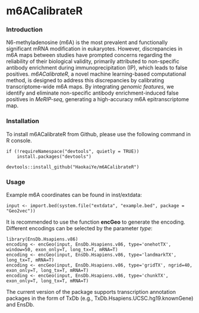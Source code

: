 # m6ACalibrateR

### Introduction
N6-methyladenosine (m6A) is the most prevalent and functionally significant mRNA modification in eukaryotes. However, discrepancies in m6A maps between studies have prompted concerns regarding the reliability of their biological validity, primarily attributed to non-specific antibody enrichment during immunoprecipitation (IP), which leads to false positives. *m6ACalibrateR*, a novel machine learning-based computational method, is designed to address this discrepancies by calibrating transcriptome-wide m6A maps. By integrating *genomic features*, we identify and eliminate non-specific antibody enrichment-induced false positives in *MeRIP-seq*, generating a high-accuracy m6A epitranscriptome map.

### Installation
To install m6ACalibrateR from Github, please use the following command in R console.
```
if (!requireNamespace("devtools", quietly = TRUE))
    install.packages("devtools")

devtools::install_github("HaokaiYe/m6ACalibrateR")
```

### Usage
Example m6A coordinates can be found in inst/extdata:
```
input <- import.bed(system.file("extdata", "example.bed", package = "Geo2vec"))
```
It is recommended to use the function **encGeo** to generate the encoding. Different encodings can be selected by the parameter *type*:
```
library(EnsDb.Hsapiens.v86)
encoding <- encGeo(input, EnsDb.Hsapiens.v86, type='onehotTX', window=50, exon_only=T, long_tx=T, mRNA=T)
encoding <- encGeo(input, EnsDb.Hsapiens.v86, type='landmarkTX', long_tx=T, mRNA=T)
encoding <- encGeo(input, EnsDb.Hsapiens.v86, type='gridTX', ngrid=40, exon_only=T, long_tx=T, mRNA=T)
encoding <- encGeo(input, EnsDb.Hsapiens.v86, type='chunkTX', exon_only=T, long_tx=T, mRNA=T)
```
The current version of the package supports transcription annotation packages in the form of TxDb (e.g., TxDb.Hsapiens.UCSC.hg19.knownGene) and EnsDb.
